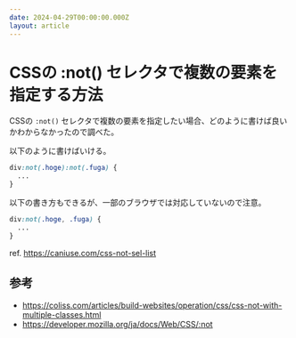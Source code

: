```yaml
---
date: 2024-04-29T00:00:00.000Z
layout: article
---
```


# CSSの \:not() セレクタで複数の要素を指定する方法

CSSの `:not()` セレクタで複数の要素を指定したい場合、どのように書けば良いかわからなかったので調べた。

以下のように書けばいける。

```css
div:not(.hoge):not(.fuga) {
  ...
}
```

以下の書き方もできるが、一部のブラウザでは対応していないので注意。

```css
div:not(.hoge, .fuga) {
  ...
}
```

ref. <https://caniuse.com/css-not-sel-list>

## 参考

- <https://coliss.com/articles/build-websites/operation/css/css-not-with-multiple-classes.html>
- <https://developer.mozilla.org/ja/docs/Web/CSS/:not>
